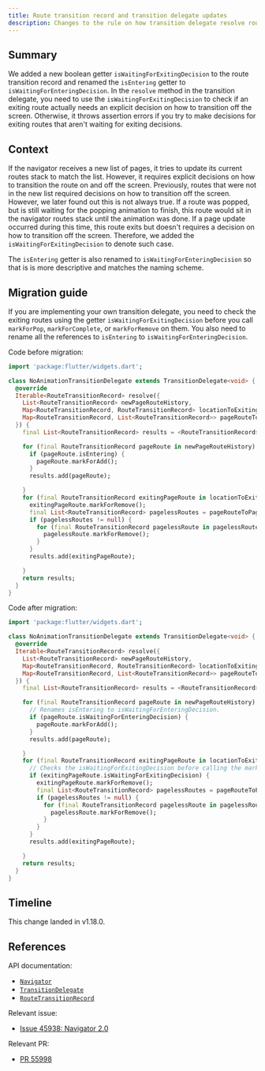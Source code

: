 ```yaml
---
title: Route transition record and transition delegate updates
description: Changes to the rule on how transition delegate resolve route transition.
---
```


## Summary

We added a new boolean getter `isWaitingForExitingDecision` to the route
transition record and renamed the `isEntering` getter to
`isWaitingForEnteringDecision`. In the `resolve` method in the transition
delegate, you need to use the `isWaitingForExitingDecision` to check
if an exiting route actually needs an explicit decision on how to transition
off the screen. Otherwise, it throws assertion errors if you try to
make decisions for exiting routes that aren't waiting for exiting
decisions.

## Context

If the navigator receives a new list of pages, it tries to update its
current routes stack to match the list. However, it requires explicit
decisions on how to transition the route on and off the screen. Previously,
routes that were not in the new list required decisions on how to transition
off the screen. However, we later found out this is not always true. If a
route was popped, but is still waiting for the popping animation to finish,
this route would sit in the navigator routes stack until the animation
was done. If a page update occurred during this time,
this route exits but doesn't requires a decision
on how to transition off the screen. Therefore, we added the
`isWaitingForExitingDecision` to denote such case.

The `isEntering` getter is also renamed to `isWaitingForEnteringDecision` so
that is is more descriptive and matches the naming scheme.

## Migration guide

If you are implementing your own transition delegate, you need to check the
exiting routes using the getter `isWaitingForExitingDecision` before you
call `markForPop`, `markForComplete`, or `markForRemove` on them. You also
need to rename all the references to `isEntering` to `isWaitingForEnteringDecision`.

Code before migration:

```dart
import 'package:flutter/widgets.dart';

class NoAnimationTransitionDelegate extends TransitionDelegate<void> {
  @override
  Iterable<RouteTransitionRecord> resolve({
    List<RouteTransitionRecord> newPageRouteHistory,
    Map<RouteTransitionRecord, RouteTransitionRecord> locationToExitingPageRoute,
    Map<RouteTransitionRecord, List<RouteTransitionRecord>> pageRouteToPagelessRoutes,
  }) {
    final List<RouteTransitionRecord> results = <RouteTransitionRecord>[];

    for (final RouteTransitionRecord pageRoute in newPageRouteHistory) {
      if (pageRoute.isEntering) {
        pageRoute.markForAdd();
      }
      results.add(pageRoute);

    }
    for (final RouteTransitionRecord exitingPageRoute in locationToExitingPageRoute.values) {
      exitingPageRoute.markForRemove();
      final List<RouteTransitionRecord> pagelessRoutes = pageRouteToPagelessRoutes[exitingPageRoute];
      if (pagelessRoutes != null) {
        for (final RouteTransitionRecord pagelessRoute in pagelessRoutes) {
          pagelessRoute.markForRemove();
        }
      }
      results.add(exitingPageRoute);

    }
    return results;
  }
}
```

Code after migration:

```dart
import 'package:flutter/widgets.dart';

class NoAnimationTransitionDelegate extends TransitionDelegate<void> {
  @override
  Iterable<RouteTransitionRecord> resolve({
    List<RouteTransitionRecord> newPageRouteHistory,
    Map<RouteTransitionRecord, RouteTransitionRecord> locationToExitingPageRoute,
    Map<RouteTransitionRecord, List<RouteTransitionRecord>> pageRouteToPagelessRoutes,
  }) {
    final List<RouteTransitionRecord> results = <RouteTransitionRecord>[];

    for (final RouteTransitionRecord pageRoute in newPageRouteHistory) {
      // Renames isEntering to isWaitingForEnteringDecision.
      if (pageRoute.isWaitingForEnteringDecision) {
        pageRoute.markForAdd();
      }
      results.add(pageRoute);

    }
    for (final RouteTransitionRecord exitingPageRoute in locationToExitingPageRoute.values) {
      // Checks the isWaitingForExitingDecision before calling the markFor methods.
      if (exitingPageRoute.isWaitingForExitingDecision) {
        exitingPageRoute.markForRemove();
        final List<RouteTransitionRecord> pagelessRoutes = pageRouteToPagelessRoutes[exitingPageRoute];
        if (pagelessRoutes != null) {
          for (final RouteTransitionRecord pagelessRoute in pagelessRoutes) {
            pagelessRoute.markForRemove();
          }
        }
      }
      results.add(exitingPageRoute);

    }
    return results;
  }
}
```

## Timeline

This change landed in v1.18.0.

## References

API documentation:
* [`Navigator`][]
* [`TransitionDelegate`][]
* [`RouteTransitionRecord`][]

Relevant issue:
* [Issue 45938: Navigator 2.0][]

Relevant PR:
* [PR 55998][]


[Issue 45938: Navigator 2.0]: {{site.github}}/flutter/flutter/issues/45938
[`Navigator`]: https://master-api.flutter.dev/flutter/widgets/Navigator-class.html
[`TransitionDelegate`]: https://master-api.flutter.dev/flutter/widgets/TransitionDelegate-class.html
[`RouteTransitionRecord`]: https://master-api.flutter.dev/flutter/widgets/RouteTransitionRecord-class.html
[PR 55998]: {{site.github}}/flutter/flutter/pull/55998
